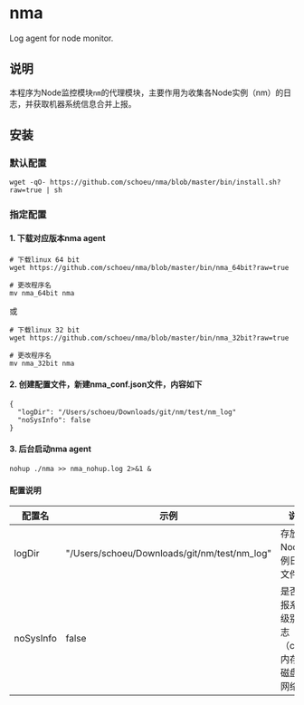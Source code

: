 # nma
Log agent for node monitor.

## 说明
本程序为Node监控模块`nm`的代理模块，主要作用为收集各Node实例（nm）的日志，并获取机器系统信息合并上报。

## 安装

### 默认配置
```
wget -qO- https://github.com/schoeu/nma/blob/master/bin/install.sh?raw=true | sh
```

### 指定配置

#### 1. 下载对应版本nma agent
```
# 下载linux 64 bit
wget https://github.com/schoeu/nma/blob/master/bin/nma_64bit?raw=true

# 更改程序名
mv nma_64bit nma
```
或
```
# 下载linux 32 bit
wget https://github.com/schoeu/nma/blob/master/bin/nma_32bit?raw=true

# 更改程序名
mv nma_32bit nma
```

#### 2. 创建配置文件，新建nma_conf.json文件，内容如下

```
{
  "logDir": "/Users/schoeu/Downloads/git/nm/test/nm_log"
  "noSysInfo": false
}
```

#### 3. 后台启动nma agent
```
nohup ./nma >> nma_nohup.log 2>&1 &
```

#### 配置说明

|配置名|示例|说明|默认值|
|--|--|--|--|
|logDir|"/Users/schoeu/Downloads/git/nm/test/nm_log"|存放Node实例日志文件夹|"$home/.nm_log/"|
|noSysInfo|false|是否上报系统级别日志（cpu，内存，磁盘，网络）|false|


